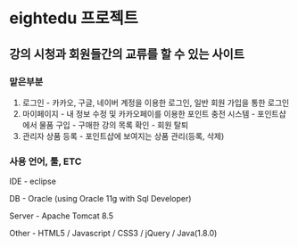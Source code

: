 # eightedu 프로젝트

## 강의 시청과 회원들간의 교류를 할 수 있는 사이트

### 맡은부분
1. 로그인 - 카카오, 구글, 네이버 계정을 이용한 로그인, 일반 회원 가입을 통한 로그인
2. 마이페이지 - 내 정보 수정 및 카카오페이를 이용한 포인트 충전 시스템
             - 포인트샵에서 물품 구입
             - 구매한 강의 목록 확인
             - 회원 탈퇴
3. 관리자 상품 등록 - 포인트샵에 보여지는 상품 관리(등록, 삭제)

### 사용 언어, 툴, ETC
IDE - eclipse

DB - Oracle (using Oracle 11g with Sql Developer)

Server - Apache Tomcat 8.5

Other - HTML5 / Javascript / CSS3 / jQuery / Java(1.8.0)
